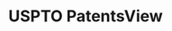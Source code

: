 ---
bigquery: https://console.cloud.google.com/bigquery?p=patents-public-data&d=patentsview&page=dataset
citation: Attribution should be given to PatentsView for use, distribution, or derivative
  works.
code: https://github.com/CSSIP-AIR/PatentsView-Code-Snippets/
contributors: USPTO
cost: None
description: 'PatentsView includes US patent data including raw data (summaries, applications,
  pregrant applications), disambugations of inventors and assignees, and inventor
  gender estimates.  Also foreign priority data, # of figures and sheets, and government
  interest statements.'
documentation: https://patentsview.org/query/builder-faqs
last_edit: Mon, 04 Apr 2022 19:02:57 GMT
location: https://patentsview.org/
maintained_by: USPTO
record_creation_timestamp: 12/2/2020 17:20:46
schema_fields: '[''disamb_inventor_id_20200630'', ''abstract'', ''series_code'', ''disamb_assignee_id_20200929'',
  ''f102_date'', ''rel_id'', ''organization'', ''term_disclaimer'', ''category'',
  ''text'', ''disamb_inventor_id_20181127'', ''mainclass_id'', ''action_date'', ''name_last'',
  ''dependent'', ''level_one'', ''number'', ''disamb_inventor_id_20170808'', ''classification_status'',
  ''applicant_type'', ''_102_date'', ''disamb_inventor_id_20191231'', ''rawinventor_id'',
  ''fname'', ''name_first'', ''subgroup_id'', ''length'', ''lawyer_id'', ''disamb_inventor_id_20171003'',
  ''subgroup'', ''rawassignee_id'', ''section_id'', ''designation'', ''disamb_inventor_id_20190312'',
  ''male'', ''sector_title'', ''level_three'', ''doctype'', ''city'', ''disamb_assignee_id_20191008'',
  ''level_two'', ''county'', ''organization_id'', ''term_grant'', ''f371_date'', ''role'',
  ''group'', ''type'', ''term_extension'', ''deceased'', ''exemplary'', ''disamb_assignee_id_20200630'',
  ''_371_date'', ''gi_statement'', ''status'', ''reldocno'', ''num'', ''ipc_class'',
  ''title'', ''category_id'', ''county_fips'', ''doc_type'', ''subsection_id'', ''state_fips'',
  ''subclass'', ''disamb_inventor_id_20171226'', ''name'', ''rawlocation_id'', ''inventor_id'',
  ''lname'', ''attribution_status'', ''contract_award_number'', ''application_id'',
  ''ipc_version_indicator'', ''disamb_inventor_id_20180528'', ''classification_value'',
  ''group_id'', ''classification_data_source'', ''num_claims'', ''rule_47'', ''country'',
  ''filename'', ''subclass_id'', ''variety'', ''disamb_inventor_id_20191008'', ''country_transformed'',
  ''patent_id'', ''classification_level'', ''longitude'', ''disamb_assignee_id_20190820'',
  ''uuid'', ''location_id'', ''state'', ''disamb_inventor_id_20200929'', ''field_title'',
  ''disamb_assignee_id_20200331'', ''disamb_inventor_id_20200331'', ''citation_id'',
  ''disamb_inventor_id_20201229'', ''disamb_assignee_id_20191231'', ''publication_number'',
  ''symbol_position'', ''withdrawn'', ''disamb_inventor_id_20170307'', ''kind'', ''disamb_assignee_id_20190312'',
  ''male_flag'', ''num_figures'', ''latlong'', ''disclaimer_date'', ''num_sheets'',
  ''main_group'', ''field_id'', ''latitude'', ''section'', ''latin_name'', ''subcategory_id'',
  ''disamb_assignee_id_20181127'', ''assignee_id'', ''relkind'', ''disamb_inventor_id_20190820'',
  ''date'', ''lapse_of_patent'', ''sequence'', ''id'']'
shortname: patentsview
tags:
- disambiguation
- United States
- gender
terms_of_use: Creative Commons Attribution 4.0 International License.
timeframe: 1963-1999
title: USPTO PatentsView
uuid: cf1780b1-e265-4e49-8d1d-83b9cfe0fd9a
---